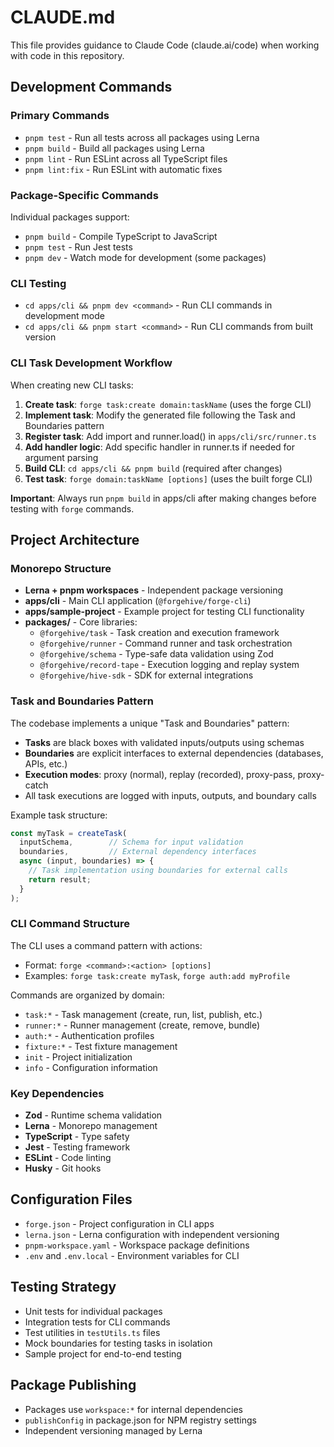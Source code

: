 # CLAUDE.md

This file provides guidance to Claude Code (claude.ai/code) when working with code in this repository.

## Development Commands

### Primary Commands
- `pnpm test` - Run all tests across all packages using Lerna
- `pnpm build` - Build all packages using Lerna
- `pnpm lint` - Run ESLint across all TypeScript files
- `pnpm lint:fix` - Run ESLint with automatic fixes

### Package-Specific Commands
Individual packages support:
- `pnpm build` - Compile TypeScript to JavaScript
- `pnpm test` - Run Jest tests
- `pnpm dev` - Watch mode for development (some packages)

### CLI Testing
- `cd apps/cli && pnpm dev <command>` - Run CLI commands in development mode
- `cd apps/cli && pnpm start <command>` - Run CLI commands from built version

### CLI Task Development Workflow
When creating new CLI tasks:
1. **Create task**: `forge task:create domain:taskName` (uses the forge CLI)
2. **Implement task**: Modify the generated file following the Task and Boundaries pattern
3. **Register task**: Add import and runner.load() in `apps/cli/src/runner.ts`
4. **Add handler logic**: Add specific handler in runner.ts if needed for argument parsing
5. **Build CLI**: `cd apps/cli && pnpm build` (required after changes)
6. **Test task**: `forge domain:taskName [options]` (uses the built forge CLI)

**Important**: Always run `pnpm build` in apps/cli after making changes before testing with `forge` commands.

## Project Architecture

### Monorepo Structure
- **Lerna + pnpm workspaces** - Independent package versioning
- **apps/cli** - Main CLI application (`@forgehive/forge-cli`)
- **apps/sample-project** - Example project for testing CLI functionality
- **packages/** - Core libraries:
  - `@forgehive/task` - Task creation and execution framework
  - `@forgehive/runner` - Command runner and task orchestration
  - `@forgehive/schema` - Type-safe data validation using Zod
  - `@forgehive/record-tape` - Execution logging and replay system
  - `@forgehive/hive-sdk` - SDK for external integrations

### Task and Boundaries Pattern
The codebase implements a unique "Task and Boundaries" pattern:

- **Tasks** are black boxes with validated inputs/outputs using schemas
- **Boundaries** are explicit interfaces to external dependencies (databases, APIs, etc.)
- **Execution modes**: proxy (normal), replay (recorded), proxy-pass, proxy-catch
- All task executions are logged with inputs, outputs, and boundary calls

Example task structure:
```typescript
const myTask = createTask(
  inputSchema,        // Schema for input validation
  boundaries,         // External dependency interfaces
  async (input, boundaries) => {
    // Task implementation using boundaries for external calls
    return result;
  }
);
```

### CLI Command Structure
The CLI uses a command pattern with actions:
- Format: `forge <command>:<action> [options]`
- Examples: `forge task:create myTask`, `forge auth:add myProfile`

Commands are organized by domain:
- `task:*` - Task management (create, run, list, publish, etc.)
- `runner:*` - Runner management (create, remove, bundle)
- `auth:*` - Authentication profiles
- `fixture:*` - Test fixture management
- `init` - Project initialization
- `info` - Configuration information

### Key Dependencies
- **Zod** - Runtime schema validation
- **Lerna** - Monorepo management
- **TypeScript** - Type safety
- **Jest** - Testing framework
- **ESLint** - Code linting
- **Husky** - Git hooks

## Configuration Files
- `forge.json` - Project configuration in CLI apps
- `lerna.json` - Lerna configuration with independent versioning
- `pnpm-workspace.yaml` - Workspace package definitions
- `.env` and `.env.local` - Environment variables for CLI

## Testing Strategy
- Unit tests for individual packages
- Integration tests for CLI commands
- Test utilities in `testUtils.ts` files
- Mock boundaries for testing tasks in isolation
- Sample project for end-to-end testing

## Package Publishing
- Packages use `workspace:*` for internal dependencies
- `publishConfig` in package.json for NPM registry settings
- Independent versioning managed by Lerna